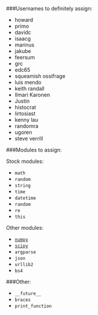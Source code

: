 ###Usernames to definitely assign:

- howard
- primo
- davidc
- isaacg
- marinus
- jakube
- feersum
- grc
- edc65
- squeamish ossifrage
- luis mendo
- keith randall
- Ilmari Karonen
- Justin
- histocrat
- lirtosiast
- kenny lau
- randomra
- ugoren
- steve verrill


###Modules to assign:

Stock modules:

- `math`
- `random`
- `string`
- `time`
- `datetime`
- `random`
- `re`
- `this`

Other modules:

- [`numpy`](http://www.numpy.org/)
- [`scipy`](https://www.scipy.org/)
- `argparse`
- `json`
- `urllib2`
- `bs4`

###Other:

- `__future__`
- `braces`
- `print_function`
